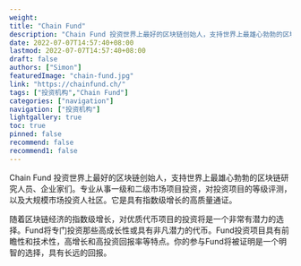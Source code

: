 ```yaml
---
weight: 
title: "Chain Fund"
description: "Chain Fund 投资世界上最好的区块链创始人，支持世界上最雄心勃勃的区块链研究人员、企业家们"
date: 2022-07-07T14:57:40+08:00
lastmod: 2022-07-07T14:57:40+08:00
draft: false
authors: ["Simon"]
featuredImage: "chain-fund.jpg"
link: "https://chainfund.ch/"
tags: ["投资机构","Chain Fund"]
categories: ["navigation"]
navigation: ["投资机构"]
lightgallery: true
toc: true
pinned: false
recommend: false
recommend1: false
---
```

Chain Fund 投资世界上最好的区块链创始人，支持世界上最雄心勃勃的区块链研究人员、企业家们。专业从事一级和二级市场项目投资，对投资项目的等级评测，以及大规模市场投资人社区。它是具有指数级增长的高质量通证。

随着区块链经济的指数级增长，对优质代币项目的投资将是一个非常有潜力的选择。Fund将专门投资那些高成长性或具有非凡潜力的代币。Fund投资项目具有前瞻性和技术性，高增长和高投资回报率等特点。你的参与Fund将被证明是一个明智的选择，具有长远的回报。